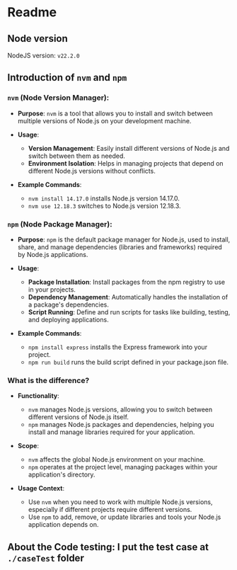 # Readme

## Node version
NodeJS version: `v22.2.0`

## Introduction of `nvm` and `npm`
### `nvm` (Node Version Manager):

* __Purpose__: `nvm` is a tool that allows you to install and switch between multiple versions of Node.js on your development machine.

* __Usage__:
  * __Version Management__: Easily install different versions of Node.js and switch between them as needed.
  * __Environment Isolation__: Helps in managing projects that depend on different Node.js versions without conflicts.

* __Example Commands__:
  * `nvm install 14.17.0` installs Node.js version 14.17.0.
  * `nvm use 12.18.3` switches to Node.js version 12.18.3.

### `npm` (Node Package Manager):

* __Purpose__: `npm` is the default package manager for Node.js, used to install, share, and manage dependencies (libraries and frameworks) required by Node.js applications.

* __Usage__:
  * __Package Installation__: Install packages from the npm registry to use in your projects.
  * __Dependency Management__: Automatically handles the installation of a package's dependencies.
  * __Script Running__: Define and run scripts for tasks like building, testing, and deploying applications.

* __Example Commands__:
  * `npm install express` installs the Express framework into your project.
  * `npm run build` runs the build script defined in your package.json file.

### What is the difference?
* __Functionality__:
  * `nvm` manages Node.js versions, allowing you to switch between different versions of Node.js itself.
  * `npm` manages Node.js packages and dependencies, helping you install and manage libraries required for your application.

* __Scope__:
  * `nvm` affects the global Node.js environment on your machine.
  * `npm` operates at the project level, managing packages within your application's directory.

* __Usage Context__:
  * Use `nvm` when you need to work with multiple Node.js versions, especially if different projects require different versions.
  * Use `npm` to add, remove, or update libraries and tools your Node.js application depends on.

## About the Code testing: I put the test case at `./caseTest` folder